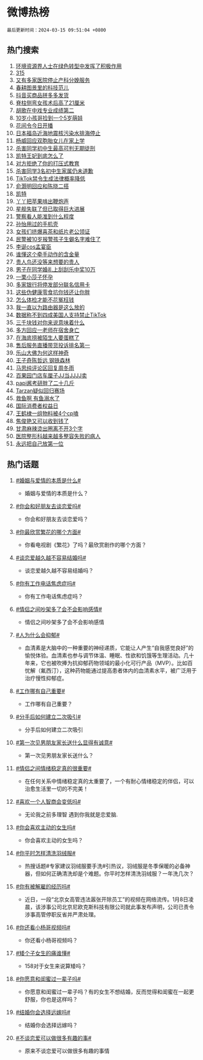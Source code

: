 # 微博热榜

`最后更新时间：2024-03-15 09:51:04 +0800`

## 热门搜索

1. [环境资源界人士在绿色转型中发挥了积极作用](https://m.weibo.cn/search?containerid=100103type%3D1%26t%3D10%26q%3D%23%E7%8E%AF%E5%A2%83%E8%B5%84%E6%BA%90%E7%95%8C%E4%BA%BA%E5%A3%AB%E5%9C%A8%E7%BB%BF%E8%89%B2%E8%BD%AC%E5%9E%8B%E4%B8%AD%E5%8F%91%E6%8C%A5%E4%BA%86%E7%A7%AF%E6%9E%81%E4%BD%9C%E7%94%A8%23&stream_entry_id=51&isnewpage=1&extparam=seat%3D1%26cate%3D10103%26dgr%3D0%26q%3D%2523%25E7%258E%25AF%25E5%25A2%2583%25E8%25B5%2584%25E6%25BA%2590%25E7%2595%258C%25E4%25BA%25BA%25E5%25A3%25AB%25E5%259C%25A8%25E7%25BB%25BF%25E8%2589%25B2%25E8%25BD%25AC%25E5%259E%258B%25E4%25B8%25AD%25E5%258F%2591%25E6%258C%25A5%25E4%25BA%2586%25E7%25A7%25AF%25E6%259E%2581%25E4%25BD%259C%25E7%2594%25A8%2523%26stream_entry_id%3D51%26c_type%3D51%26pos%3D0%26filter_type%3Drealtimehot%26display_time%3D1710467463%26pre_seqid%3D171046746327900379215)
1. [315](https://m.weibo.cn/search?containerid=100103type%3D1%26t%3D10%26q%3D315&stream_entry_id=31&isnewpage=1&extparam=seat%3D1%26flag%3D16%26cate%3D5001%26filter_type%3Drealtimehot%26realpos%3D1%26dgr%3D0%26pos%3D0%26lcate%3D5001%26stream_entry_id%3D31%26q%3D315%26c_type%3D31%26band_rank%3D1%26display_time%3D1710467463%26pre_seqid%3D171046746327900379215)
1. [又有多家医院停止产科分娩服务](https://m.weibo.cn/search?containerid=100103type%3D1%26t%3D10%26q%3D%23%E5%8F%88%E6%9C%89%E5%A4%9A%E5%AE%B6%E5%8C%BB%E9%99%A2%E5%81%9C%E6%AD%A2%E4%BA%A7%E7%A7%91%E5%88%86%E5%A8%A9%E6%9C%8D%E5%8A%A1%23&stream_entry_id=31&isnewpage=1&extparam=seat%3D1%26flag%3D2%26cate%3D5001%26filter_type%3Drealtimehot%26realpos%3D2%26dgr%3D0%26pos%3D1%26lcate%3D5001%26stream_entry_id%3D31%26q%3D%2523%25E5%258F%2588%25E6%259C%2589%25E5%25A4%259A%25E5%25AE%25B6%25E5%258C%25BB%25E9%2599%25A2%25E5%2581%259C%25E6%25AD%25A2%25E4%25BA%25A7%25E7%25A7%2591%25E5%2588%2586%25E5%25A8%25A9%25E6%259C%258D%25E5%258A%25A1%2523%26c_type%3D31%26band_rank%3D2%26display_time%3D1710467463%26pre_seqid%3D171046746327900379215)
1. [春耕图景里的科技范儿](https://m.weibo.cn/search?containerid=100103type%3D1%26t%3D10%26q%3D%23%E6%98%A5%E8%80%95%E5%9B%BE%E6%99%AF%E9%87%8C%E7%9A%84%E7%A7%91%E6%8A%80%E8%8C%83%E5%84%BF%23&stream_entry_id=31&isnewpage=1&extparam=seat%3D1%26flag%3D0%26cate%3D5001%26filter_type%3Drealtimehot%26realpos%3D3%26dgr%3D0%26pos%3D2%26lcate%3D5001%26stream_entry_id%3D31%26q%3D%2523%25E6%2598%25A5%25E8%2580%2595%25E5%259B%25BE%25E6%2599%25AF%25E9%2587%258C%25E7%259A%2584%25E7%25A7%2591%25E6%258A%2580%25E8%258C%2583%25E5%2584%25BF%2523%26c_type%3D31%26band_rank%3D3%26display_time%3D1710467463%26pre_seqid%3D171046746327900379215)
1. [抖音买商品拼多多发货](https://m.weibo.cn/search?containerid=100103type%3D1%26t%3D10%26q%3D%23%E6%8A%96%E9%9F%B3%E4%B9%B0%E5%95%86%E5%93%81%E6%8B%BC%E5%A4%9A%E5%A4%9A%E5%8F%91%E8%B4%A7%23&stream_entry_id=31&isnewpage=1&extparam=seat%3D1%26flag%3D1%26cate%3D5001%26filter_type%3Drealtimehot%26realpos%3D4%26dgr%3D0%26pos%3D3%26lcate%3D5001%26stream_entry_id%3D31%26q%3D%2523%25E6%258A%2596%25E9%259F%25B3%25E4%25B9%25B0%25E5%2595%2586%25E5%2593%2581%25E6%258B%25BC%25E5%25A4%259A%25E5%25A4%259A%25E5%258F%2591%25E8%25B4%25A7%2523%26c_type%3D31%26band_rank%3D4%26display_time%3D1710467463%26pre_seqid%3D171046746327900379215)
1. [脊柱侧弯女孩术后高了21厘米](https://m.weibo.cn/search?containerid=100103type%3D1%26t%3D10%26q%3D%23%E8%84%8A%E6%9F%B1%E4%BE%A7%E5%BC%AF%E5%A5%B3%E5%AD%A9%E6%9C%AF%E5%90%8E%E9%AB%98%E4%BA%8621%E5%8E%98%E7%B1%B3%23&stream_entry_id=31&isnewpage=1&extparam=seat%3D1%26flag%3D32768%26cate%3D5001%26filter_type%3Drealtimehot%26realpos%3D5%26dgr%3D0%26pos%3D4%26lcate%3D5001%26stream_entry_id%3D31%26q%3D%2523%25E8%2584%258A%25E6%259F%25B1%25E4%25BE%25A7%25E5%25BC%25AF%25E5%25A5%25B3%25E5%25AD%25A9%25E6%259C%25AF%25E5%2590%258E%25E9%25AB%2598%25E4%25BA%258621%25E5%258E%2598%25E7%25B1%25B3%2523%26c_type%3D31%26band_rank%3D5%26display_time%3D1710467463%26pre_seqid%3D171046746327900379215)
1. [胡歌在中戏专业成绩第二](https://m.weibo.cn/search?containerid=100103type%3D1%26t%3D10%26q%3D%23%E8%83%A1%E6%AD%8C%E5%9C%A8%E4%B8%AD%E6%88%8F%E4%B8%93%E4%B8%9A%E6%88%90%E7%BB%A9%E7%AC%AC%E4%BA%8C%23&stream_entry_id=31&isnewpage=1&extparam=seat%3D1%26flag%3D1%26cate%3D5001%26filter_type%3Drealtimehot%26realpos%3D6%26dgr%3D0%26pos%3D5%26lcate%3D5001%26stream_entry_id%3D31%26q%3D%2523%25E8%2583%25A1%25E6%25AD%258C%25E5%259C%25A8%25E4%25B8%25AD%25E6%2588%258F%25E4%25B8%2593%25E4%25B8%259A%25E6%2588%2590%25E7%25BB%25A9%25E7%25AC%25AC%25E4%25BA%258C%2523%26c_type%3D31%26band_rank%3D6%26display_time%3D1710467463%26pre_seqid%3D171046746327900379215)
1. [10岁小孩哥捡到一个5岁萌娃](https://m.weibo.cn/search?containerid=100103type%3D1%26t%3D10%26q%3D%2310%E5%B2%81%E5%B0%8F%E5%AD%A9%E5%93%A5%E6%8D%A1%E5%88%B0%E4%B8%80%E4%B8%AA5%E5%B2%81%E8%90%8C%E5%A8%83%23&stream_entry_id=31&isnewpage=1&extparam=seat%3D1%26flag%3D32768%26cate%3D5001%26filter_type%3Drealtimehot%26realpos%3D7%26dgr%3D0%26pos%3D6%26lcate%3D5001%26stream_entry_id%3D31%26q%3D%252310%25E5%25B2%2581%25E5%25B0%258F%25E5%25AD%25A9%25E5%2593%25A5%25E6%258D%25A1%25E5%2588%25B0%25E4%25B8%2580%25E4%25B8%25AA5%25E5%25B2%2581%25E8%2590%258C%25E5%25A8%2583%2523%26c_type%3D31%26band_rank%3D7%26display_time%3D1710467463%26pre_seqid%3D171046746327900379215)
1. [花间令今日开播](https://m.weibo.cn/search?containerid=100103type%3D1%26t%3D10%26q%3D%23%E8%8A%B1%E9%97%B4%E4%BB%A4%E4%BB%8A%E6%97%A5%E5%BC%80%E6%92%AD%23&stream_entry_id=31&isnewpage=1&extparam=seat%3D1%26flag%3D1%26cate%3D5001%26filter_type%3Drealtimehot%26realpos%3D8%26dgr%3D0%26pos%3D7%26lcate%3D5001%26stream_entry_id%3D31%26q%3D%2523%25E8%258A%25B1%25E9%2597%25B4%25E4%25BB%25A4%25E4%25BB%258A%25E6%2597%25A5%25E5%25BC%2580%25E6%2592%25AD%2523%26c_type%3D31%26band_rank%3D8%26display_time%3D1710467463%26pre_seqid%3D171046746327900379215)
1. [日本福岛近海地震核污染水排海停止](https://m.weibo.cn/search?containerid=100103type%3D1%26t%3D10%26q%3D%23%E6%97%A5%E6%9C%AC%E7%A6%8F%E5%B2%9B%E8%BF%91%E6%B5%B7%E5%9C%B0%E9%9C%87%E6%A0%B8%E6%B1%A1%E6%9F%93%E6%B0%B4%E6%8E%92%E6%B5%B7%E5%81%9C%E6%AD%A2%23&stream_entry_id=31&isnewpage=1&extparam=seat%3D1%26flag%3D0%26cate%3D5001%26filter_type%3Drealtimehot%26realpos%3D9%26dgr%3D0%26pos%3D8%26lcate%3D5001%26stream_entry_id%3D31%26q%3D%2523%25E6%2597%25A5%25E6%259C%25AC%25E7%25A6%258F%25E5%25B2%259B%25E8%25BF%2591%25E6%25B5%25B7%25E5%259C%25B0%25E9%259C%2587%25E6%25A0%25B8%25E6%25B1%25A1%25E6%259F%2593%25E6%25B0%25B4%25E6%258E%2592%25E6%25B5%25B7%25E5%2581%259C%25E6%25AD%25A2%2523%26c_type%3D31%26band_rank%3D9%26display_time%3D1710467463%26pre_seqid%3D171046746327900379215)
1. [杨威回应双胞胎女儿在家上学](https://m.weibo.cn/search?containerid=100103type%3D1%26t%3D10%26q%3D%23%E6%9D%A8%E5%A8%81%E5%9B%9E%E5%BA%94%E5%8F%8C%E8%83%9E%E8%83%8E%E5%A5%B3%E5%84%BF%E5%9C%A8%E5%AE%B6%E4%B8%8A%E5%AD%A6%23&stream_entry_id=31&isnewpage=1&extparam=seat%3D1%26flag%3D0%26cate%3D5001%26filter_type%3Drealtimehot%26realpos%3D10%26dgr%3D0%26pos%3D9%26lcate%3D5001%26stream_entry_id%3D31%26q%3D%2523%25E6%259D%25A8%25E5%25A8%2581%25E5%259B%259E%25E5%25BA%2594%25E5%258F%258C%25E8%2583%259E%25E8%2583%258E%25E5%25A5%25B3%25E5%2584%25BF%25E5%259C%25A8%25E5%25AE%25B6%25E4%25B8%258A%25E5%25AD%25A6%2523%26c_type%3D31%26band_rank%3D10%26display_time%3D1710467463%26pre_seqid%3D171046746327900379215)
1. [杀害同学初中生最高可判无期徒刑](https://m.weibo.cn/search?containerid=100103type%3D1%26t%3D10%26q%3D%23%E6%9D%80%E5%AE%B3%E5%90%8C%E5%AD%A6%E5%88%9D%E4%B8%AD%E7%94%9F%E6%9C%80%E9%AB%98%E5%8F%AF%E5%88%A4%E6%97%A0%E6%9C%9F%E5%BE%92%E5%88%91%23&stream_entry_id=31&isnewpage=1&extparam=seat%3D1%26flag%3D2%26cate%3D5001%26filter_type%3Drealtimehot%26realpos%3D11%26dgr%3D0%26pos%3D10%26lcate%3D5001%26stream_entry_id%3D31%26q%3D%2523%25E6%259D%2580%25E5%25AE%25B3%25E5%2590%258C%25E5%25AD%25A6%25E5%2588%259D%25E4%25B8%25AD%25E7%2594%259F%25E6%259C%2580%25E9%25AB%2598%25E5%258F%25AF%25E5%2588%25A4%25E6%2597%25A0%25E6%259C%259F%25E5%25BE%2592%25E5%2588%2591%2523%26c_type%3D31%26band_rank%3D11%26display_time%3D1710467463%26pre_seqid%3D171046746327900379215)
1. [凯特王妃到底怎么了](https://m.weibo.cn/search?containerid=100103type%3D1%26t%3D10%26q%3D%23%E5%87%AF%E7%89%B9%E7%8E%8B%E5%A6%83%E5%88%B0%E5%BA%95%E6%80%8E%E4%B9%88%E4%BA%86%23&stream_entry_id=31&isnewpage=1&extparam=seat%3D1%26flag%3D0%26cate%3D5001%26filter_type%3Drealtimehot%26realpos%3D12%26dgr%3D0%26pos%3D11%26lcate%3D5001%26stream_entry_id%3D31%26q%3D%2523%25E5%2587%25AF%25E7%2589%25B9%25E7%258E%258B%25E5%25A6%2583%25E5%2588%25B0%25E5%25BA%2595%25E6%2580%258E%25E4%25B9%2588%25E4%25BA%2586%2523%26c_type%3D31%26band_rank%3D12%26display_time%3D1710467463%26pre_seqid%3D171046746327900379215)
1. [对方拒绝了你的打压式教育](https://m.weibo.cn/search?containerid=100103type%3D1%26t%3D10%26q%3D%E5%AF%B9%E6%96%B9%E6%8B%92%E7%BB%9D%E4%BA%86%E4%BD%A0%E7%9A%84%E6%89%93%E5%8E%8B%E5%BC%8F%E6%95%99%E8%82%B2&stream_entry_id=31&isnewpage=1&extparam=seat%3D1%26flag%3D0%26cate%3D5001%26filter_type%3Drealtimehot%26realpos%3D13%26dgr%3D0%26pos%3D12%26lcate%3D5001%26stream_entry_id%3D31%26q%3D%25E5%25AF%25B9%25E6%2596%25B9%25E6%258B%2592%25E7%25BB%259D%25E4%25BA%2586%25E4%25BD%25A0%25E7%259A%2584%25E6%2589%2593%25E5%258E%258B%25E5%25BC%258F%25E6%2595%2599%25E8%2582%25B2%26c_type%3D31%26band_rank%3D13%26display_time%3D1710467463%26pre_seqid%3D171046746327900379215)
1. [杀害同学3名初中生家属仍未道歉](https://m.weibo.cn/search?containerid=100103type%3D1%26t%3D10%26q%3D%23%E6%9D%80%E5%AE%B3%E5%90%8C%E5%AD%A63%E5%90%8D%E5%88%9D%E4%B8%AD%E7%94%9F%E5%AE%B6%E5%B1%9E%E4%BB%8D%E6%9C%AA%E9%81%93%E6%AD%89%23&stream_entry_id=31&isnewpage=1&extparam=seat%3D1%26flag%3D1%26cate%3D5001%26filter_type%3Drealtimehot%26realpos%3D14%26dgr%3D0%26pos%3D13%26lcate%3D5001%26stream_entry_id%3D31%26q%3D%2523%25E6%259D%2580%25E5%25AE%25B3%25E5%2590%258C%25E5%25AD%25A63%25E5%2590%258D%25E5%2588%259D%25E4%25B8%25AD%25E7%2594%259F%25E5%25AE%25B6%25E5%25B1%259E%25E4%25BB%258D%25E6%259C%25AA%25E9%2581%2593%25E6%25AD%2589%2523%26c_type%3D31%26band_rank%3D14%26display_time%3D1710467463%26pre_seqid%3D171046746327900379215)
1. [TikTok禁令生成法律概率降低](https://m.weibo.cn/search?containerid=100103type%3D1%26t%3D10%26q%3D%23TikTok%E7%A6%81%E4%BB%A4%E7%94%9F%E6%88%90%E6%B3%95%E5%BE%8B%E6%A6%82%E7%8E%87%E9%99%8D%E4%BD%8E%23&stream_entry_id=31&isnewpage=1&extparam=seat%3D1%26flag%3D1%26cate%3D5001%26filter_type%3Drealtimehot%26realpos%3D15%26dgr%3D0%26pos%3D14%26lcate%3D5001%26stream_entry_id%3D31%26q%3D%2523TikTok%25E7%25A6%2581%25E4%25BB%25A4%25E7%2594%259F%25E6%2588%2590%25E6%25B3%2595%25E5%25BE%258B%25E6%25A6%2582%25E7%258E%2587%25E9%2599%258D%25E4%25BD%258E%2523%26c_type%3D31%26band_rank%3D15%26display_time%3D1710467463%26pre_seqid%3D171046746327900379215)
1. [俞灏明回应和陈晓二搭](https://m.weibo.cn/search?containerid=100103type%3D1%26t%3D10%26q%3D%E4%BF%9E%E7%81%8F%E6%98%8E%E5%9B%9E%E5%BA%94%E5%92%8C%E9%99%88%E6%99%93%E4%BA%8C%E6%90%AD&stream_entry_id=31&isnewpage=1&extparam=seat%3D1%26flag%3D1%26cate%3D5001%26filter_type%3Drealtimehot%26realpos%3D16%26dgr%3D0%26pos%3D15%26lcate%3D5001%26stream_entry_id%3D31%26q%3D%25E4%25BF%259E%25E7%2581%258F%25E6%2598%258E%25E5%259B%259E%25E5%25BA%2594%25E5%2592%258C%25E9%2599%2588%25E6%2599%2593%25E4%25BA%258C%25E6%2590%25AD%26c_type%3D31%26band_rank%3D16%26display_time%3D1710467463%26pre_seqid%3D171046746327900379215)
1. [凯特](https://m.weibo.cn/search?containerid=100103type%3D1%26t%3D10%26q%3D%E5%87%AF%E7%89%B9&stream_entry_id=31&isnewpage=1&extparam=seat%3D1%26flag%3D1%26cate%3D5001%26filter_type%3Drealtimehot%26realpos%3D17%26dgr%3D0%26pos%3D16%26lcate%3D5001%26stream_entry_id%3D31%26q%3D%25E5%2587%25AF%25E7%2589%25B9%26c_type%3D31%26band_rank%3D17%26display_time%3D1710467463%26pre_seqid%3D171046746327900379215)
1. [丫丫把苹果啃出鞭炮声](https://m.weibo.cn/search?containerid=100103type%3D1%26t%3D10%26q%3D%23%E4%B8%AB%E4%B8%AB%E6%8A%8A%E8%8B%B9%E6%9E%9C%E5%95%83%E5%87%BA%E9%9E%AD%E7%82%AE%E5%A3%B0%23&stream_entry_id=31&isnewpage=1&extparam=seat%3D1%26flag%3D32768%26cate%3D5001%26filter_type%3Drealtimehot%26realpos%3D18%26dgr%3D0%26pos%3D17%26lcate%3D5001%26stream_entry_id%3D31%26q%3D%2523%25E4%25B8%25AB%25E4%25B8%25AB%25E6%258A%258A%25E8%258B%25B9%25E6%259E%259C%25E5%2595%2583%25E5%2587%25BA%25E9%259E%25AD%25E7%2582%25AE%25E5%25A3%25B0%2523%26c_type%3D31%26band_rank%3D18%26display_time%3D1710467463%26pre_seqid%3D171046746327900379215)
1. [星舰失联了但已取得巨大进展](https://m.weibo.cn/search?containerid=100103type%3D1%26t%3D10%26q%3D%23%E6%98%9F%E8%88%B0%E5%A4%B1%E8%81%94%E4%BA%86%E4%BD%86%E5%B7%B2%E5%8F%96%E5%BE%97%E5%B7%A8%E5%A4%A7%E8%BF%9B%E5%B1%95%23&stream_entry_id=31&isnewpage=1&extparam=seat%3D1%26flag%3D0%26cate%3D5001%26filter_type%3Drealtimehot%26realpos%3D19%26dgr%3D0%26pos%3D18%26lcate%3D5001%26stream_entry_id%3D31%26q%3D%2523%25E6%2598%259F%25E8%2588%25B0%25E5%25A4%25B1%25E8%2581%2594%25E4%25BA%2586%25E4%25BD%2586%25E5%25B7%25B2%25E5%258F%2596%25E5%25BE%2597%25E5%25B7%25A8%25E5%25A4%25A7%25E8%25BF%259B%25E5%25B1%2595%2523%26c_type%3D31%26band_rank%3D19%26display_time%3D1710467463%26pre_seqid%3D171046746327900379215)
1. [警察看人能准到什么程度](https://m.weibo.cn/search?containerid=100103type%3D1%26t%3D10%26q%3D%23%E8%AD%A6%E5%AF%9F%E7%9C%8B%E4%BA%BA%E8%83%BD%E5%87%86%E5%88%B0%E4%BB%80%E4%B9%88%E7%A8%8B%E5%BA%A6%23&stream_entry_id=31&isnewpage=1&extparam=seat%3D1%26flag%3D32768%26cate%3D5001%26filter_type%3Drealtimehot%26realpos%3D20%26dgr%3D0%26pos%3D19%26lcate%3D5001%26stream_entry_id%3D31%26q%3D%2523%25E8%25AD%25A6%25E5%25AF%259F%25E7%259C%258B%25E4%25BA%25BA%25E8%2583%25BD%25E5%2587%2586%25E5%2588%25B0%25E4%25BB%2580%25E4%25B9%2588%25E7%25A8%258B%25E5%25BA%25A6%2523%26c_type%3D31%26band_rank%3D20%26display_time%3D1710467463%26pre_seqid%3D171046746327900379215)
1. [孙怡用过的手机壳](https://m.weibo.cn/search?containerid=100103type%3D1%26t%3D10%26q%3D%23%E5%AD%99%E6%80%A1%E7%94%A8%E8%BF%87%E7%9A%84%E6%89%8B%E6%9C%BA%E5%A3%B3%23&stream_entry_id=31&isnewpage=1&extparam=seat%3D1%26flag%3D1%26cate%3D5001%26filter_type%3Drealtimehot%26realpos%3D21%26dgr%3D0%26pos%3D20%26lcate%3D5001%26stream_entry_id%3D31%26q%3D%2523%25E5%25AD%2599%25E6%2580%25A1%25E7%2594%25A8%25E8%25BF%2587%25E7%259A%2584%25E6%2589%258B%25E6%259C%25BA%25E5%25A3%25B3%2523%26c_type%3D31%26band_rank%3D21%26display_time%3D1710467463%26pre_seqid%3D171046746327900379215)
1. [女孩们挤爆喜茶和纸片老公领证](https://m.weibo.cn/search?containerid=100103type%3D1%26t%3D10%26q%3D%23%E5%A5%B3%E5%AD%A9%E4%BB%AC%E6%8C%A4%E7%88%86%E5%96%9C%E8%8C%B6%E5%92%8C%E7%BA%B8%E7%89%87%E8%80%81%E5%85%AC%E9%A2%86%E8%AF%81%23&stream_entry_id=31&isnewpage=1&extparam=seat%3D1%26flag%3D1%26cate%3D5001%26filter_type%3Drealtimehot%26realpos%3D22%26dgr%3D0%26pos%3D21%26lcate%3D5001%26stream_entry_id%3D31%26q%3D%2523%25E5%25A5%25B3%25E5%25AD%25A9%25E4%25BB%25AC%25E6%258C%25A4%25E7%2588%2586%25E5%2596%259C%25E8%258C%25B6%25E5%2592%258C%25E7%25BA%25B8%25E7%2589%2587%25E8%2580%2581%25E5%2585%25AC%25E9%25A2%2586%25E8%25AF%2581%2523%26c_type%3D31%26band_rank%3D22%26display_time%3D1710467463%26pre_seqid%3D171046746327900379215)
1. [民警被10岁报警孩子生僻名字难住了](https://m.weibo.cn/search?containerid=100103type%3D1%26t%3D10%26q%3D%23%E6%B0%91%E8%AD%A6%E8%A2%AB10%E5%B2%81%E6%8A%A5%E8%AD%A6%E5%AD%A9%E5%AD%90%E7%94%9F%E5%83%BB%E5%90%8D%E5%AD%97%E9%9A%BE%E4%BD%8F%E4%BA%86%23&stream_entry_id=31&isnewpage=1&extparam=seat%3D1%26flag%3D1%26cate%3D5001%26filter_type%3Drealtimehot%26realpos%3D23%26dgr%3D0%26pos%3D22%26lcate%3D5001%26stream_entry_id%3D31%26q%3D%2523%25E6%25B0%2591%25E8%25AD%25A6%25E8%25A2%25AB10%25E5%25B2%2581%25E6%258A%25A5%25E8%25AD%25A6%25E5%25AD%25A9%25E5%25AD%2590%25E7%2594%259F%25E5%2583%25BB%25E5%2590%258D%25E5%25AD%2597%25E9%259A%25BE%25E4%25BD%258F%25E4%25BA%2586%2523%26c_type%3D31%26band_rank%3D23%26display_time%3D1710467463%26pre_seqid%3D171046746327900379215)
1. [李诞cos孟宴臣](https://m.weibo.cn/search?containerid=100103type%3D1%26t%3D10%26q%3D%23%E6%9D%8E%E8%AF%9Ecos%E5%AD%9F%E5%AE%B4%E8%87%A3%23&stream_entry_id=31&isnewpage=1&extparam=seat%3D1%26flag%3D0%26cate%3D5001%26filter_type%3Drealtimehot%26realpos%3D24%26dgr%3D0%26pos%3D23%26lcate%3D5001%26stream_entry_id%3D31%26q%3D%2523%25E6%259D%258E%25E8%25AF%259Ecos%25E5%25AD%259F%25E5%25AE%25B4%25E8%2587%25A3%2523%26c_type%3D31%26band_rank%3D24%26display_time%3D1710467463%26pre_seqid%3D171046746327900379215)
1. [谁懂这个牵手动作的含金量](https://m.weibo.cn/search?containerid=100103type%3D1%26t%3D10%26q%3D%23%E8%B0%81%E6%87%82%E8%BF%99%E4%B8%AA%E7%89%B5%E6%89%8B%E5%8A%A8%E4%BD%9C%E7%9A%84%E5%90%AB%E9%87%91%E9%87%8F%23&stream_entry_id=31&isnewpage=1&extparam=seat%3D1%26flag%3D1%26cate%3D5001%26filter_type%3Drealtimehot%26realpos%3D25%26dgr%3D0%26pos%3D24%26lcate%3D5001%26stream_entry_id%3D31%26q%3D%2523%25E8%25B0%2581%25E6%2587%2582%25E8%25BF%2599%25E4%25B8%25AA%25E7%2589%25B5%25E6%2589%258B%25E5%258A%25A8%25E4%25BD%259C%25E7%259A%2584%25E5%2590%25AB%25E9%2587%2591%25E9%2587%258F%2523%26c_type%3D31%26band_rank%3D25%26display_time%3D1710467463%26pre_seqid%3D171046746327900379215)
1. [贵人鸟还没等来想要的贵人](https://m.weibo.cn/search?containerid=100103type%3D1%26t%3D10%26q%3D%23%E8%B4%B5%E4%BA%BA%E9%B8%9F%E8%BF%98%E6%B2%A1%E7%AD%89%E6%9D%A5%E6%83%B3%E8%A6%81%E7%9A%84%E8%B4%B5%E4%BA%BA%23&stream_entry_id=31&isnewpage=1&extparam=seat%3D1%26flag%3D1%26cate%3D5001%26filter_type%3Drealtimehot%26realpos%3D26%26dgr%3D0%26pos%3D25%26lcate%3D5001%26stream_entry_id%3D31%26q%3D%2523%25E8%25B4%25B5%25E4%25BA%25BA%25E9%25B8%259F%25E8%25BF%2598%25E6%25B2%25A1%25E7%25AD%2589%25E6%259D%25A5%25E6%2583%25B3%25E8%25A6%2581%25E7%259A%2584%25E8%25B4%25B5%25E4%25BA%25BA%2523%26c_type%3D31%26band_rank%3D26%26display_time%3D1710467463%26pre_seqid%3D171046746327900379215)
1. [男子在同学婚礼上刮刮乐中奖10万](https://m.weibo.cn/search?containerid=100103type%3D1%26t%3D10%26q%3D%23%E7%94%B7%E5%AD%90%E5%9C%A8%E5%90%8C%E5%AD%A6%E5%A9%9A%E7%A4%BC%E4%B8%8A%E5%88%AE%E5%88%AE%E4%B9%90%E4%B8%AD%E5%A5%9610%E4%B8%87%23&stream_entry_id=31&isnewpage=1&extparam=seat%3D1%26flag%3D0%26cate%3D5001%26filter_type%3Drealtimehot%26realpos%3D27%26dgr%3D0%26pos%3D26%26lcate%3D5001%26stream_entry_id%3D31%26q%3D%2523%25E7%2594%25B7%25E5%25AD%2590%25E5%259C%25A8%25E5%2590%258C%25E5%25AD%25A6%25E5%25A9%259A%25E7%25A4%25BC%25E4%25B8%258A%25E5%2588%25AE%25E5%2588%25AE%25E4%25B9%2590%25E4%25B8%25AD%25E5%25A5%259610%25E4%25B8%2587%2523%26c_type%3D31%26band_rank%3D27%26display_time%3D1710467463%26pre_seqid%3D171046746327900379215)
1. [一栗小莎子怀孕](https://m.weibo.cn/search?containerid=100103type%3D1%26t%3D10%26q%3D%E4%B8%80%E6%A0%97%E5%B0%8F%E8%8E%8E%E5%AD%90%E6%80%80%E5%AD%95&stream_entry_id=31&isnewpage=1&extparam=seat%3D1%26flag%3D0%26cate%3D5001%26filter_type%3Drealtimehot%26realpos%3D28%26dgr%3D0%26pos%3D27%26lcate%3D5001%26stream_entry_id%3D31%26q%3D%25E4%25B8%2580%25E6%25A0%2597%25E5%25B0%258F%25E8%258E%258E%25E5%25AD%2590%25E6%2580%2580%25E5%25AD%2595%26c_type%3D31%26band_rank%3D28%26display_time%3D1710467463%26pre_seqid%3D171046746327900379215)
1. [多家银行将停发部分联名信用卡](https://m.weibo.cn/search?containerid=100103type%3D1%26t%3D10%26q%3D%23%E5%A4%9A%E5%AE%B6%E9%93%B6%E8%A1%8C%E5%B0%86%E5%81%9C%E5%8F%91%E9%83%A8%E5%88%86%E8%81%94%E5%90%8D%E4%BF%A1%E7%94%A8%E5%8D%A1%23&stream_entry_id=31&isnewpage=1&extparam=seat%3D1%26flag%3D1%26cate%3D5001%26filter_type%3Drealtimehot%26realpos%3D29%26dgr%3D0%26pos%3D28%26lcate%3D5001%26stream_entry_id%3D31%26q%3D%2523%25E5%25A4%259A%25E5%25AE%25B6%25E9%2593%25B6%25E8%25A1%258C%25E5%25B0%2586%25E5%2581%259C%25E5%258F%2591%25E9%2583%25A8%25E5%2588%2586%25E8%2581%2594%25E5%2590%258D%25E4%25BF%25A1%25E7%2594%25A8%25E5%258D%25A1%2523%26c_type%3D31%26band_rank%3D29%26display_time%3D1710467463%26pre_seqid%3D171046746327900379215)
1. [这些伪健康零食坑你钱还让你胖](https://m.weibo.cn/search?containerid=100103type%3D1%26t%3D10%26q%3D%23%E8%BF%99%E4%BA%9B%E4%BC%AA%E5%81%A5%E5%BA%B7%E9%9B%B6%E9%A3%9F%E5%9D%91%E4%BD%A0%E9%92%B1%E8%BF%98%E8%AE%A9%E4%BD%A0%E8%83%96%23&stream_entry_id=31&isnewpage=1&extparam=seat%3D1%26flag%3D1%26cate%3D5001%26filter_type%3Drealtimehot%26realpos%3D30%26dgr%3D0%26pos%3D29%26lcate%3D5001%26stream_entry_id%3D31%26q%3D%2523%25E8%25BF%2599%25E4%25BA%259B%25E4%25BC%25AA%25E5%2581%25A5%25E5%25BA%25B7%25E9%259B%25B6%25E9%25A3%259F%25E5%259D%2591%25E4%25BD%25A0%25E9%2592%25B1%25E8%25BF%2598%25E8%25AE%25A9%25E4%25BD%25A0%25E8%2583%2596%2523%26c_type%3D31%26band_rank%3D30%26display_time%3D1710467463%26pre_seqid%3D171046746327900379215)
1. [怎么体检才能不花冤枉钱](https://m.weibo.cn/search?containerid=100103type%3D1%26t%3D10%26q%3D%E6%80%8E%E4%B9%88%E4%BD%93%E6%A3%80%E6%89%8D%E8%83%BD%E4%B8%8D%E8%8A%B1%E5%86%A4%E6%9E%89%E9%92%B1&stream_entry_id=31&isnewpage=1&extparam=seat%3D1%26flag%3D1%26cate%3D5001%26filter_type%3Drealtimehot%26realpos%3D31%26dgr%3D0%26pos%3D30%26lcate%3D5001%26stream_entry_id%3D31%26q%3D%25E6%2580%258E%25E4%25B9%2588%25E4%25BD%2593%25E6%25A3%2580%25E6%2589%258D%25E8%2583%25BD%25E4%25B8%258D%25E8%258A%25B1%25E5%2586%25A4%25E6%259E%2589%25E9%2592%25B1%26c_type%3D31%26band_rank%3D31%26display_time%3D1710467463%26pre_seqid%3D171046746327900379215)
1. [我一直以为路由器是这么放的](https://m.weibo.cn/search?containerid=100103type%3D1%26t%3D10%26q%3D%23%E6%88%91%E4%B8%80%E7%9B%B4%E4%BB%A5%E4%B8%BA%E8%B7%AF%E7%94%B1%E5%99%A8%E6%98%AF%E8%BF%99%E4%B9%88%E6%94%BE%E7%9A%84%23&stream_entry_id=31&isnewpage=1&extparam=seat%3D1%26flag%3D0%26cate%3D5001%26filter_type%3Drealtimehot%26realpos%3D32%26dgr%3D0%26pos%3D31%26lcate%3D5001%26stream_entry_id%3D31%26q%3D%2523%25E6%2588%2591%25E4%25B8%2580%25E7%259B%25B4%25E4%25BB%25A5%25E4%25B8%25BA%25E8%25B7%25AF%25E7%2594%25B1%25E5%2599%25A8%25E6%2598%25AF%25E8%25BF%2599%25E4%25B9%2588%25E6%2594%25BE%25E7%259A%2584%2523%26c_type%3D31%26band_rank%3D32%26display_time%3D1710467463%26pre_seqid%3D171046746327900379215)
1. [数据称不到四成美国人支持禁止TikTok](https://m.weibo.cn/search?containerid=100103type%3D1%26t%3D10%26q%3D%23%E6%95%B0%E6%8D%AE%E7%A7%B0%E4%B8%8D%E5%88%B0%E5%9B%9B%E6%88%90%E7%BE%8E%E5%9B%BD%E4%BA%BA%E6%94%AF%E6%8C%81%E7%A6%81%E6%AD%A2TikTok%23&stream_entry_id=31&isnewpage=1&extparam=seat%3D1%26flag%3D1%26cate%3D5001%26filter_type%3Drealtimehot%26realpos%3D33%26dgr%3D0%26pos%3D32%26lcate%3D5001%26stream_entry_id%3D31%26q%3D%2523%25E6%2595%25B0%25E6%258D%25AE%25E7%25A7%25B0%25E4%25B8%258D%25E5%2588%25B0%25E5%259B%259B%25E6%2588%2590%25E7%25BE%258E%25E5%259B%25BD%25E4%25BA%25BA%25E6%2594%25AF%25E6%258C%2581%25E7%25A6%2581%25E6%25AD%25A2TikTok%2523%26c_type%3D31%26band_rank%3D33%26display_time%3D1710467463%26pre_seqid%3D171046746327900379215)
1. [三千块钱对你来说意味着什么](https://m.weibo.cn/search?containerid=100103type%3D1%26t%3D10%26q%3D%23%E4%B8%89%E5%8D%83%E5%9D%97%E9%92%B1%E5%AF%B9%E4%BD%A0%E6%9D%A5%E8%AF%B4%E6%84%8F%E5%91%B3%E7%9D%80%E4%BB%80%E4%B9%88%23&stream_entry_id=31&isnewpage=1&extparam=seat%3D1%26flag%3D0%26cate%3D5001%26filter_type%3Drealtimehot%26realpos%3D34%26dgr%3D0%26pos%3D33%26lcate%3D5001%26stream_entry_id%3D31%26q%3D%2523%25E4%25B8%2589%25E5%258D%2583%25E5%259D%2597%25E9%2592%25B1%25E5%25AF%25B9%25E4%25BD%25A0%25E6%259D%25A5%25E8%25AF%25B4%25E6%2584%258F%25E5%2591%25B3%25E7%259D%2580%25E4%25BB%2580%25E4%25B9%2588%2523%26c_type%3D31%26band_rank%3D34%26display_time%3D1710467463%26pre_seqid%3D171046746327900379215)
1. [多方回应一老师在宿舍身亡](https://m.weibo.cn/search?containerid=100103type%3D1%26t%3D10%26q%3D%23%E5%A4%9A%E6%96%B9%E5%9B%9E%E5%BA%94%E4%B8%80%E8%80%81%E5%B8%88%E5%9C%A8%E5%AE%BF%E8%88%8D%E8%BA%AB%E4%BA%A1%23&stream_entry_id=31&isnewpage=1&extparam=seat%3D1%26flag%3D0%26cate%3D5001%26filter_type%3Drealtimehot%26realpos%3D35%26dgr%3D0%26pos%3D34%26lcate%3D5001%26stream_entry_id%3D31%26q%3D%2523%25E5%25A4%259A%25E6%2596%25B9%25E5%259B%259E%25E5%25BA%2594%25E4%25B8%2580%25E8%2580%2581%25E5%25B8%2588%25E5%259C%25A8%25E5%25AE%25BF%25E8%2588%258D%25E8%25BA%25AB%25E4%25BA%25A1%2523%26c_type%3D31%26band_rank%3D35%26display_time%3D1710467463%26pre_seqid%3D171046746327900379215)
1. [在海底捞被陌生人要蛋糕了](https://m.weibo.cn/search?containerid=100103type%3D1%26t%3D10%26q%3D%23%E5%9C%A8%E6%B5%B7%E5%BA%95%E6%8D%9E%E8%A2%AB%E9%99%8C%E7%94%9F%E4%BA%BA%E8%A6%81%E8%9B%8B%E7%B3%95%E4%BA%86%23&stream_entry_id=31&isnewpage=1&extparam=seat%3D1%26flag%3D0%26cate%3D5001%26filter_type%3Drealtimehot%26realpos%3D36%26dgr%3D0%26pos%3D35%26lcate%3D5001%26stream_entry_id%3D31%26q%3D%2523%25E5%259C%25A8%25E6%25B5%25B7%25E5%25BA%2595%25E6%258D%259E%25E8%25A2%25AB%25E9%2599%258C%25E7%2594%259F%25E4%25BA%25BA%25E8%25A6%2581%25E8%259B%258B%25E7%25B3%2595%25E4%25BA%2586%2523%26c_type%3D31%26band_rank%3D36%26display_time%3D1710467463%26pre_seqid%3D171046746327900379215)
1. [售后服务直播带货投诉排名第一](https://m.weibo.cn/search?containerid=100103type%3D1%26t%3D10%26q%3D%23%E5%94%AE%E5%90%8E%E6%9C%8D%E5%8A%A1%E7%9B%B4%E6%92%AD%E5%B8%A6%E8%B4%A7%E6%8A%95%E8%AF%89%E6%8E%92%E5%90%8D%E7%AC%AC%E4%B8%80%23&stream_entry_id=31&isnewpage=1&extparam=seat%3D1%26flag%3D1%26cate%3D5001%26filter_type%3Drealtimehot%26realpos%3D37%26dgr%3D0%26pos%3D36%26lcate%3D5001%26stream_entry_id%3D31%26q%3D%2523%25E5%2594%25AE%25E5%2590%258E%25E6%259C%258D%25E5%258A%25A1%25E7%259B%25B4%25E6%2592%25AD%25E5%25B8%25A6%25E8%25B4%25A7%25E6%258A%2595%25E8%25AF%2589%25E6%258E%2592%25E5%2590%258D%25E7%25AC%25AC%25E4%25B8%2580%2523%26c_type%3D31%26band_rank%3D37%26display_time%3D1710467463%26pre_seqid%3D171046746327900379215)
1. [乐山大佛为何这样神奇](https://m.weibo.cn/search?containerid=100103type%3D1%26t%3D10%26q%3D%E4%B9%90%E5%B1%B1%E5%A4%A7%E4%BD%9B%E4%B8%BA%E4%BD%95%E8%BF%99%E6%A0%B7%E7%A5%9E%E5%A5%87&stream_entry_id=31&isnewpage=1&extparam=seat%3D1%26flag%3D1%26cate%3D5001%26filter_type%3Drealtimehot%26realpos%3D38%26dgr%3D0%26pos%3D37%26lcate%3D5001%26stream_entry_id%3D31%26q%3D%25E4%25B9%2590%25E5%25B1%25B1%25E5%25A4%25A7%25E4%25BD%259B%25E4%25B8%25BA%25E4%25BD%2595%25E8%25BF%2599%25E6%25A0%25B7%25E7%25A5%259E%25E5%25A5%2587%26c_type%3D31%26band_rank%3D38%26display_time%3D1710467463%26pre_seqid%3D171046746327900379215)
1. [王子奇陈哲远 钢铁森林](https://m.weibo.cn/search?containerid=100103type%3D1%26t%3D10%26q%3D%E7%8E%8B%E5%AD%90%E5%A5%87%E9%99%88%E5%93%B2%E8%BF%9C+%E9%92%A2%E9%93%81%E6%A3%AE%E6%9E%97&stream_entry_id=31&isnewpage=1&extparam=seat%3D1%26flag%3D0%26cate%3D5001%26filter_type%3Drealtimehot%26realpos%3D39%26dgr%3D0%26pos%3D38%26lcate%3D5001%26stream_entry_id%3D31%26q%3D%25E7%258E%258B%25E5%25AD%2590%25E5%25A5%2587%25E9%2599%2588%25E5%2593%25B2%25E8%25BF%259C%2520%25E9%2592%25A2%25E9%2593%2581%25E6%25A3%25AE%25E6%259E%2597%26c_type%3D31%26band_rank%3D39%26display_time%3D1710467463%26pre_seqid%3D171046746327900379215)
1. [马思纯评论区回复周冬雨](https://m.weibo.cn/search?containerid=100103type%3D1%26t%3D10%26q%3D%23%E9%A9%AC%E6%80%9D%E7%BA%AF%E8%AF%84%E8%AE%BA%E5%8C%BA%E5%9B%9E%E5%A4%8D%E5%91%A8%E5%86%AC%E9%9B%A8%23&stream_entry_id=31&isnewpage=1&extparam=seat%3D1%26flag%3D0%26cate%3D5001%26filter_type%3Drealtimehot%26realpos%3D40%26dgr%3D0%26pos%3D39%26lcate%3D5001%26stream_entry_id%3D31%26q%3D%2523%25E9%25A9%25AC%25E6%2580%259D%25E7%25BA%25AF%25E8%25AF%2584%25E8%25AE%25BA%25E5%258C%25BA%25E5%259B%259E%25E5%25A4%258D%25E5%2591%25A8%25E5%2586%25AC%25E9%259B%25A8%2523%26c_type%3D31%26band_rank%3D40%26display_time%3D1710467463%26pre_seqid%3D171046746327900379215)
1. [百果园门店车厘子JJ当JJJJ卖](https://m.weibo.cn/search?containerid=100103type%3D1%26t%3D10%26q%3D%23%E7%99%BE%E6%9E%9C%E5%9B%AD%E9%97%A8%E5%BA%97%E8%BD%A6%E5%8E%98%E5%AD%90JJ%E5%BD%93JJJJ%E5%8D%96%23&stream_entry_id=31&isnewpage=1&extparam=seat%3D1%26flag%3D0%26cate%3D5001%26filter_type%3Drealtimehot%26realpos%3D41%26dgr%3D0%26pos%3D40%26lcate%3D5001%26stream_entry_id%3D31%26q%3D%2523%25E7%2599%25BE%25E6%259E%259C%25E5%259B%25AD%25E9%2597%25A8%25E5%25BA%2597%25E8%25BD%25A6%25E5%258E%2598%25E5%25AD%2590JJ%25E5%25BD%2593JJJJ%25E5%258D%2596%2523%26c_type%3D31%26band_rank%3D41%26display_time%3D1710467463%26pre_seqid%3D171046746327900379215)
1. [papi酱考研胖了二十几斤](https://m.weibo.cn/search?containerid=100103type%3D1%26t%3D10%26q%3D%23papi%E9%85%B1%E8%80%83%E7%A0%94%E8%83%96%E4%BA%86%E4%BA%8C%E5%8D%81%E5%87%A0%E6%96%A4%23&stream_entry_id=31&isnewpage=1&extparam=seat%3D1%26flag%3D0%26cate%3D5001%26filter_type%3Drealtimehot%26realpos%3D42%26dgr%3D0%26pos%3D41%26lcate%3D5001%26stream_entry_id%3D31%26q%3D%2523papi%25E9%2585%25B1%25E8%2580%2583%25E7%25A0%2594%25E8%2583%2596%25E4%25BA%2586%25E4%25BA%258C%25E5%258D%2581%25E5%2587%25A0%25E6%2596%25A4%2523%26c_type%3D31%26band_rank%3D42%26display_time%3D1710467463%26pre_seqid%3D171046746327900379215)
1. [Tarzan疑似回归赛场](https://m.weibo.cn/search?containerid=100103type%3D1%26t%3D10%26q%3D%23Tarzan%E7%96%91%E4%BC%BC%E5%9B%9E%E5%BD%92%E8%B5%9B%E5%9C%BA%23&stream_entry_id=31&isnewpage=1&extparam=seat%3D1%26flag%3D1%26cate%3D5001%26filter_type%3Drealtimehot%26realpos%3D43%26dgr%3D0%26pos%3D42%26lcate%3D5001%26stream_entry_id%3D31%26q%3D%2523Tarzan%25E7%2596%2591%25E4%25BC%25BC%25E5%259B%259E%25E5%25BD%2592%25E8%25B5%259B%25E5%259C%25BA%2523%26c_type%3D31%26band_rank%3D43%26display_time%3D1710467463%26pre_seqid%3D171046746327900379215)
1. [救鱼啊 有鱼溺水了](https://m.weibo.cn/search?containerid=100103type%3D1%26t%3D10%26q%3D%E6%95%91%E9%B1%BC%E5%95%8A+%E6%9C%89%E9%B1%BC%E6%BA%BA%E6%B0%B4%E4%BA%86&stream_entry_id=31&isnewpage=1&extparam=seat%3D1%26flag%3D0%26cate%3D5001%26filter_type%3Drealtimehot%26realpos%3D44%26dgr%3D0%26pos%3D43%26lcate%3D5001%26stream_entry_id%3D31%26q%3D%25E6%2595%2591%25E9%25B1%25BC%25E5%2595%258A%2520%25E6%259C%2589%25E9%25B1%25BC%25E6%25BA%25BA%25E6%25B0%25B4%25E4%25BA%2586%26c_type%3D31%26band_rank%3D44%26display_time%3D1710467463%26pre_seqid%3D171046746327900379215)
1. [国际消费者权益日](https://m.weibo.cn/search?containerid=100103type%3D1%26t%3D10%26q%3D%23%E5%9B%BD%E9%99%85%E6%B6%88%E8%B4%B9%E8%80%85%E6%9D%83%E7%9B%8A%E6%97%A5%23&stream_entry_id=31&isnewpage=1&extparam=seat%3D1%26flag%3D1%26cate%3D5001%26filter_type%3Drealtimehot%26realpos%3D45%26dgr%3D0%26pos%3D44%26lcate%3D5001%26stream_entry_id%3D31%26q%3D%2523%25E5%259B%25BD%25E9%2599%2585%25E6%25B6%2588%25E8%25B4%25B9%25E8%2580%2585%25E6%259D%2583%25E7%259B%258A%25E6%2597%25A5%2523%26c_type%3D31%26band_rank%3D45%26display_time%3D1710467463%26pre_seqid%3D171046746327900379215)
1. [王鹤棣一组物料被4个cp嗑](https://m.weibo.cn/search?containerid=100103type%3D1%26t%3D10%26q%3D%23%E7%8E%8B%E9%B9%A4%E6%A3%A3%E4%B8%80%E7%BB%84%E7%89%A9%E6%96%99%E8%A2%AB4%E4%B8%AAcp%E5%97%91%23&stream_entry_id=31&isnewpage=1&extparam=seat%3D1%26flag%3D0%26cate%3D5001%26filter_type%3Drealtimehot%26realpos%3D46%26dgr%3D0%26pos%3D45%26lcate%3D5001%26stream_entry_id%3D31%26q%3D%2523%25E7%258E%258B%25E9%25B9%25A4%25E6%25A3%25A3%25E4%25B8%2580%25E7%25BB%2584%25E7%2589%25A9%25E6%2596%2599%25E8%25A2%25AB4%25E4%25B8%25AAcp%25E5%2597%2591%2523%26c_type%3D31%26band_rank%3D46%26display_time%3D1710467463%26pre_seqid%3D171046746327900379215)
1. [焦俊艳又可以收到钱了](https://m.weibo.cn/search?containerid=100103type%3D1%26t%3D10%26q%3D%E7%84%A6%E4%BF%8A%E8%89%B3%E5%8F%88%E5%8F%AF%E4%BB%A5%E6%94%B6%E5%88%B0%E9%92%B1%E4%BA%86&stream_entry_id=31&isnewpage=1&extparam=seat%3D1%26flag%3D0%26cate%3D5001%26filter_type%3Drealtimehot%26realpos%3D47%26dgr%3D0%26pos%3D46%26lcate%3D5001%26stream_entry_id%3D31%26q%3D%25E7%2584%25A6%25E4%25BF%258A%25E8%2589%25B3%25E5%258F%2588%25E5%258F%25AF%25E4%25BB%25A5%25E6%2594%25B6%25E5%2588%25B0%25E9%2592%25B1%25E4%25BA%2586%26c_type%3D31%26band_rank%3D47%26display_time%3D1710467463%26pre_seqid%3D171046746327900379215)
1. [甘肃麻辣烫出圈离不开3个字](https://m.weibo.cn/search?containerid=100103type%3D1%26t%3D10%26q%3D%23%E7%94%98%E8%82%83%E9%BA%BB%E8%BE%A3%E7%83%AB%E5%87%BA%E5%9C%88%E7%A6%BB%E4%B8%8D%E5%BC%803%E4%B8%AA%E5%AD%97%23&stream_entry_id=31&isnewpage=1&extparam=seat%3D1%26flag%3D1%26cate%3D5001%26filter_type%3Drealtimehot%26realpos%3D48%26dgr%3D0%26pos%3D47%26lcate%3D5001%26stream_entry_id%3D31%26q%3D%2523%25E7%2594%2598%25E8%2582%2583%25E9%25BA%25BB%25E8%25BE%25A3%25E7%2583%25AB%25E5%2587%25BA%25E5%259C%2588%25E7%25A6%25BB%25E4%25B8%258D%25E5%25BC%25803%25E4%25B8%25AA%25E5%25AD%2597%2523%26c_type%3D31%26band_rank%3D48%26display_time%3D1710467463%26pre_seqid%3D171046746327900379215)
1. [医院整形科越来越多整容失败的病人](https://m.weibo.cn/search?containerid=100103type%3D1%26t%3D10%26q%3D%23%E5%8C%BB%E9%99%A2%E6%95%B4%E5%BD%A2%E7%A7%91%E8%B6%8A%E6%9D%A5%E8%B6%8A%E5%A4%9A%E6%95%B4%E5%AE%B9%E5%A4%B1%E8%B4%A5%E7%9A%84%E7%97%85%E4%BA%BA%23&stream_entry_id=31&isnewpage=1&extparam=seat%3D1%26flag%3D0%26cate%3D5001%26filter_type%3Drealtimehot%26realpos%3D49%26dgr%3D0%26pos%3D48%26lcate%3D5001%26stream_entry_id%3D31%26q%3D%2523%25E5%258C%25BB%25E9%2599%25A2%25E6%2595%25B4%25E5%25BD%25A2%25E7%25A7%2591%25E8%25B6%258A%25E6%259D%25A5%25E8%25B6%258A%25E5%25A4%259A%25E6%2595%25B4%25E5%25AE%25B9%25E5%25A4%25B1%25E8%25B4%25A5%25E7%259A%2584%25E7%2597%2585%25E4%25BA%25BA%2523%26c_type%3D31%26band_rank%3D49%26display_time%3D1710467463%26pre_seqid%3D171046746327900379215)
1. [永远把自己放第一位](https://m.weibo.cn/search?containerid=100103type%3D1%26t%3D10%26q%3D%E6%B0%B8%E8%BF%9C%E6%8A%8A%E8%87%AA%E5%B7%B1%E6%94%BE%E7%AC%AC%E4%B8%80%E4%BD%8D&stream_entry_id=31&isnewpage=1&extparam=seat%3D1%26flag%3D1%26cate%3D5001%26filter_type%3Drealtimehot%26realpos%3D50%26dgr%3D0%26pos%3D49%26lcate%3D5001%26stream_entry_id%3D31%26q%3D%25E6%25B0%25B8%25E8%25BF%259C%25E6%258A%258A%25E8%2587%25AA%25E5%25B7%25B1%25E6%2594%25BE%25E7%25AC%25AC%25E4%25B8%2580%25E4%25BD%258D%26c_type%3D31%26band_rank%3D50%26display_time%3D1710467463%26pre_seqid%3D171046746327900379215)

## 热门话题

1. [#婚姻与爱情的本质是什么#](https://m.weibo.cn/search?containerid=231522type%3D1%26t%3D10%26q%3D%23%E5%A9%9A%E5%A7%BB%E4%B8%8E%E7%88%B1%E6%83%85%E7%9A%84%E6%9C%AC%E8%B4%A8%E6%98%AF%E4%BB%80%E4%B9%88%23&stream_entry_id=128&isnewpage=1&extparam=seat%3D1%26c_type%3D128%26dgr%3D0%26lcate%3D5004%26cate%3D5004%26pos%3D1-0-0%26unitid%3D1704881162756%26display_time%3D1710467464%26pre_seqid%3D17104674643610213558)
    - 婚姻与爱情的本质是什么？

1. [#你会和好朋友去谈恋爱吗#](https://m.weibo.cn/search?containerid=231522type%3D1%26t%3D10%26q%3D%23%E4%BD%A0%E4%BC%9A%E5%92%8C%E5%A5%BD%E6%9C%8B%E5%8F%8B%E5%8E%BB%E8%B0%88%E6%81%8B%E7%88%B1%E5%90%97%23&stream_entry_id=128&isnewpage=1&extparam=seat%3D1%26c_type%3D128%26dgr%3D0%26lcate%3D5004%26cate%3D5004%26pos%3D1-0-1%26unitid%3D1704849959446%26display_time%3D1710467464%26pre_seqid%3D17104674643610213558)
    - 你会和好朋友去谈恋爱吗？

1. [#你最欣赏繁花的哪个方面#](https://m.weibo.cn/search?containerid=231522type%3D1%26t%3D10%26q%3D%23%E4%BD%A0%E6%9C%80%E6%AC%A3%E8%B5%8F%E7%B9%81%E8%8A%B1%E7%9A%84%E5%93%AA%E4%B8%AA%E6%96%B9%E9%9D%A2%23&stream_entry_id=128&isnewpage=1&extparam=seat%3D1%26c_type%3D128%26dgr%3D0%26lcate%3D5004%26cate%3D5004%26pos%3D1-0-2%26unitid%3D1704872158127%26display_time%3D1710467464%26pre_seqid%3D17104674643610213558)
    - 你看电视剧《繁花》了吗？最欣赏剧作的哪个方面？

1. [#谈恋爱越久越不容易结婚吗#](https://m.weibo.cn/search?containerid=231522type%3D1%26t%3D10%26q%3D%23%E8%B0%88%E6%81%8B%E7%88%B1%E8%B6%8A%E4%B9%85%E8%B6%8A%E4%B8%8D%E5%AE%B9%E6%98%93%E7%BB%93%E5%A9%9A%E5%90%97%23&stream_entry_id=128&isnewpage=1&extparam=seat%3D1%26c_type%3D128%26dgr%3D0%26lcate%3D5004%26cate%3D5004%26pos%3D1-0-3%26unitid%3D1704871559387%26display_time%3D1710467464%26pre_seqid%3D17104674643610213558)
    - 谈恋爱越久越不容易结婚吗？

1. [#你有工作电话焦虑症吗#](https://m.weibo.cn/search?containerid=231522type%3D1%26t%3D10%26q%3D%23%E4%BD%A0%E6%9C%89%E5%B7%A5%E4%BD%9C%E7%94%B5%E8%AF%9D%E7%84%A6%E8%99%91%E7%97%87%E5%90%97%23&stream_entry_id=128&isnewpage=1&extparam=seat%3D1%26c_type%3D128%26dgr%3D0%26lcate%3D5004%26cate%3D5004%26pos%3D1-0-4%26unitid%3D1704877884678%26display_time%3D1710467464%26pre_seqid%3D17104674643610213558)
    - 你有工作电话焦虑症吗？

1. [#情侣之间吵架多了会不会影响感情#](https://m.weibo.cn/search?containerid=231522type%3D1%26t%3D10%26q%3D%23%E6%83%85%E4%BE%A3%E4%B9%8B%E9%97%B4%E5%90%B5%E6%9E%B6%E5%A4%9A%E4%BA%86%E4%BC%9A%E4%B8%8D%E4%BC%9A%E5%BD%B1%E5%93%8D%E6%84%9F%E6%83%85%23&stream_entry_id=128&isnewpage=1&extparam=seat%3D1%26c_type%3D128%26dgr%3D0%26lcate%3D5004%26cate%3D5004%26pos%3D1-0-5%26unitid%3D1704792093809%26display_time%3D1710467464%26pre_seqid%3D17104674643610213558)
    - 情侣之间吵架多了会不会影响感情

1. [#人为什么会抑郁#](https://m.weibo.cn/search?containerid=231522type%3D1%26t%3D10%26q%3D%23%E4%BA%BA%E4%B8%BA%E4%BB%80%E4%B9%88%E4%BC%9A%E6%8A%91%E9%83%81%23&stream_entry_id=128&isnewpage=1&extparam=seat%3D1%26c_type%3D128%26dgr%3D0%26lcate%3D5004%26cate%3D5004%26pos%3D1-0-6%26unitid%3D1704881163792%26display_time%3D1710467464%26pre_seqid%3D17104674643610213558)
    - 血清素是大脑中的一种重要的神经递质，它能让人产生“自我感觉良好”的愉悦体验。血清素也参与调节体温、睡眠、性欲和饥饿等生理活动。几十年来，它也被吹捧为抗抑郁药物领域的最小化可行产品（MVP）。比如百忧解（氟西汀），这种药物能通过提高患者体内的血清素水平，被广泛用于治疗慢性抑郁症。

1. [#工作哪有自己重要#](https://m.weibo.cn/search?containerid=231522type%3D1%26t%3D10%26q%3D%23%E5%B7%A5%E4%BD%9C%E5%93%AA%E6%9C%89%E8%87%AA%E5%B7%B1%E9%87%8D%E8%A6%81%23&stream_entry_id=128&isnewpage=1&extparam=seat%3D1%26c_type%3D128%26dgr%3D0%26lcate%3D5004%26cate%3D5004%26pos%3D1-0-7%26unitid%3D1704949537973%26display_time%3D1710467464%26pre_seqid%3D17104674643610213558)
    - 工作哪有自己重要？

1. [#分手后如何建立二次吸引#](https://m.weibo.cn/search?containerid=231522type%3D1%26t%3D10%26q%3D%23%E5%88%86%E6%89%8B%E5%90%8E%E5%A6%82%E4%BD%95%E5%BB%BA%E7%AB%8B%E4%BA%8C%E6%AC%A1%E5%90%B8%E5%BC%95%23&stream_entry_id=128&isnewpage=1&extparam=seat%3D1%26c_type%3D128%26dgr%3D0%26lcate%3D5004%26cate%3D5004%26pos%3D1-0-8%26unitid%3D1704870666886%26display_time%3D1710467464%26pre_seqid%3D17104674643610213558)
    - 分手后如何建立二次吸引

1. [#第一次见男朋友家长送什么显得有诚意#](https://m.weibo.cn/search?containerid=231522type%3D1%26t%3D10%26q%3D%23%E7%AC%AC%E4%B8%80%E6%AC%A1%E8%A7%81%E7%94%B7%E6%9C%8B%E5%8F%8B%E5%AE%B6%E9%95%BF%E9%80%81%E4%BB%80%E4%B9%88%E6%98%BE%E5%BE%97%E6%9C%89%E8%AF%9A%E6%84%8F%23&stream_entry_id=128&isnewpage=1&extparam=seat%3D1%26c_type%3D128%26dgr%3D0%26lcate%3D5004%26cate%3D5004%26pos%3D1-0-9%26unitid%3D1704946836507%26display_time%3D1710467464%26pre_seqid%3D17104674643610213558)
    - 第一次见男朋友家长送什么？

1. [#情侣之间情绪稳定真的很重要#](https://m.weibo.cn/search?containerid=231522type%3D1%26t%3D10%26q%3D%23%E6%83%85%E4%BE%A3%E4%B9%8B%E9%97%B4%E6%83%85%E7%BB%AA%E7%A8%B3%E5%AE%9A%E7%9C%9F%E7%9A%84%E5%BE%88%E9%87%8D%E8%A6%81%23&stream_entry_id=128&isnewpage=1&extparam=seat%3D1%26c_type%3D128%26dgr%3D0%26lcate%3D5004%26cate%3D5004%26pos%3D1-0-10%26unitid%3D1704779493657%26display_time%3D1710467464%26pre_seqid%3D17104674643610213558)
    - 在任何关系中情绪稳定真的太重要了，一个有耐心情绪稳定的伴侣，可以治愈生活里一切的不完美！

1. [#喜欢一个人智商会变低吗#](https://m.weibo.cn/search?containerid=231522type%3D1%26t%3D10%26q%3D%23%E5%96%9C%E6%AC%A2%E4%B8%80%E4%B8%AA%E4%BA%BA%E6%99%BA%E5%95%86%E4%BC%9A%E5%8F%98%E4%BD%8E%E5%90%97%23&stream_entry_id=128&isnewpage=1&extparam=seat%3D1%26c_type%3D128%26dgr%3D0%26lcate%3D5004%26cate%3D5004%26pos%3D1-0-11%26unitid%3D1704783068038%26display_time%3D1710467464%26pre_seqid%3D17104674643610213558)
    - 无论我之前多理智  遇到你我就是恋爱脑.

1. [#你会喜欢主动的女生吗#](https://m.weibo.cn/search?containerid=231522type%3D1%26t%3D10%26q%3D%23%E4%BD%A0%E4%BC%9A%E5%96%9C%E6%AC%A2%E4%B8%BB%E5%8A%A8%E7%9A%84%E5%A5%B3%E7%94%9F%E5%90%97%23&stream_entry_id=128&isnewpage=1&extparam=seat%3D1%26c_type%3D128%26dgr%3D0%26lcate%3D5004%26cate%3D5004%26pos%3D1-0-12%26unitid%3D1704786077236%26display_time%3D1710467464%26pre_seqid%3D17104674643610213558)
    - 你会喜欢主动的女生吗？

1. [#你平时怎样清洗羽绒服#](https://m.weibo.cn/search?containerid=231522type%3D1%26t%3D10%26q%3D%23%E4%BD%A0%E5%B9%B3%E6%97%B6%E6%80%8E%E6%A0%B7%E6%B8%85%E6%B4%97%E7%BE%BD%E7%BB%92%E6%9C%8D%23&stream_entry_id=128&isnewpage=1&extparam=seat%3D1%26c_type%3D128%26dgr%3D0%26lcate%3D5004%26cate%3D5004%26pos%3D1-0-13%26unitid%3D1704789081364%26display_time%3D1710467464%26pre_seqid%3D17104674643610213558)
    - 热搜话题#专家建议羽绒服要手洗#引热议，羽绒服是冬季保暖的必备神器，但如何正确清洗却是个难题。你平时怎样清洗羽绒服？一年洗几次？

1. [#你有被解雇的经历吗#](https://m.weibo.cn/search?containerid=231522type%3D1%26t%3D10%26q%3D%23%E4%BD%A0%E6%9C%89%E8%A2%AB%E8%A7%A3%E9%9B%87%E7%9A%84%E7%BB%8F%E5%8E%86%E5%90%97%23&stream_entry_id=128&isnewpage=1&extparam=seat%3D1%26c_type%3D128%26dgr%3D0%26lcate%3D5004%26cate%3D5004%26pos%3D1-0-14%26unitid%3D1704794482090%26display_time%3D1710467464%26pre_seqid%3D17104674643610213558)
    - 近日，一段“北京女高管违法嚣张开除员工”的视频在网络流传。1月8日凌晨，该涉事公司北京尼欧克斯科技有限公司就此事发布声明，公司已责令涉事高管停职反省并严肃处理。

1. [#你还看小杨哥视频吗#](https://m.weibo.cn/search?containerid=231522type%3D1%26t%3D10%26q%3D%23%E4%BD%A0%E8%BF%98%E7%9C%8B%E5%B0%8F%E6%9D%A8%E5%93%A5%E8%A7%86%E9%A2%91%E5%90%97%23&stream_entry_id=128&isnewpage=1&extparam=seat%3D1%26c_type%3D128%26dgr%3D0%26lcate%3D5004%26cate%3D5004%26pos%3D1-0-15%26unitid%3D1704797193944%26display_time%3D1710467464%26pre_seqid%3D17104674643610213558)
    - 你还看小杨哥视频吗？

1. [#矮个子女生的痛谁懂#](https://m.weibo.cn/search?containerid=231522type%3D1%26t%3D10%26q%3D%23%E7%9F%AE%E4%B8%AA%E5%AD%90%E5%A5%B3%E7%94%9F%E7%9A%84%E7%97%9B%E8%B0%81%E6%87%82%23&stream_entry_id=128&isnewpage=1&extparam=seat%3D1%26c_type%3D128%26dgr%3D0%26lcate%3D5004%26cate%3D5004%26pos%3D1-0-16%26unitid%3D1704804675994%26display_time%3D1710467464%26pre_seqid%3D17104674643610213558)
    - 158对于女生来说算矮吗？

1. [#你愿意和闺蜜过一辈子吗#](https://m.weibo.cn/search?containerid=231522type%3D1%26t%3D10%26q%3D%23%E4%BD%A0%E6%84%BF%E6%84%8F%E5%92%8C%E9%97%BA%E8%9C%9C%E8%BF%87%E4%B8%80%E8%BE%88%E5%AD%90%E5%90%97%23&stream_entry_id=128&isnewpage=1&extparam=seat%3D1%26c_type%3D128%26dgr%3D0%26lcate%3D5004%26cate%3D5004%26pos%3D1-0-17%26unitid%3D1704875757520%26display_time%3D1710467464%26pre_seqid%3D17104674643610213558)
    - 你愿意和闺蜜过一辈子吗？有的女生不想结婚，反而觉得和闺蜜在一起更舒服，你也是这样吗？

1. [#结婚你会选择远嫁吗#](https://m.weibo.cn/search?containerid=231522type%3D1%26t%3D10%26q%3D%23%E7%BB%93%E5%A9%9A%E4%BD%A0%E4%BC%9A%E9%80%89%E6%8B%A9%E8%BF%9C%E5%AB%81%E5%90%97%23&stream_entry_id=128&isnewpage=1&extparam=seat%3D1%26c_type%3D128%26dgr%3D0%26lcate%3D5004%26cate%3D5004%26pos%3D1-0-18%26unitid%3D1704870361894%26display_time%3D1710467464%26pre_seqid%3D17104674643610213558)
    - 结婚你会选择远嫁吗？

1. [#不谈恋爱可以做很多有趣的事#](https://m.weibo.cn/search?containerid=231522type%3D1%26t%3D10%26q%3D%23%E4%B8%8D%E8%B0%88%E6%81%8B%E7%88%B1%E5%8F%AF%E4%BB%A5%E5%81%9A%E5%BE%88%E5%A4%9A%E6%9C%89%E8%B6%A3%E7%9A%84%E4%BA%8B%23&stream_entry_id=128&isnewpage=1&extparam=seat%3D1%26c_type%3D128%26dgr%3D0%26lcate%3D5004%26cate%3D5004%26pos%3D1-0-19%26unitid%3D1704865280259%26display_time%3D1710467464%26pre_seqid%3D17104674643610213558)
    - 原来不谈恋爱可以做很多有趣的事情

